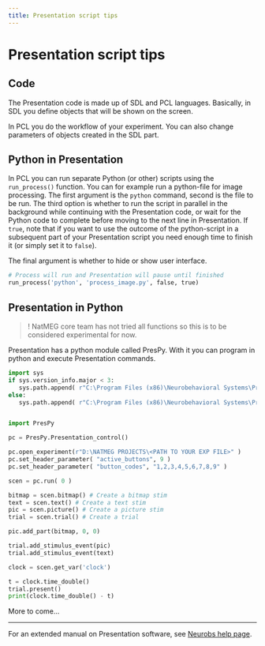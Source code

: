 ```yaml
---
title: Presentation script tips
---
```


# Presentation script tips

## Code

The Presentation code is made up of SDL and PCL languages. Basically, in SDL you define objects that will be shown on the screen.

In PCL you do the workflow of your experiment. You can also change parameters of objects created in the SDL part.

## Python in Presentation

In PCL you can run separate Python (or other) scripts using the `run_process()` function. You can for example run a python-file for image processing. The first argument is the `python` command, second is the file to be run. The third option is whether to run the script in parallel in the background while continuing with the Presentation code, or wait for the Python code to complete before moving to the next line in Presentation. If `true`, note that if you want to use the outcome of the python-script in a subsequent part of your Presentation script you need enough time to finish it (or simply set it to `false`).

The final argument is whether to hide or show user interface.

```python
# Process will run and Presentation will pause until finished
run_process('python', 'process_image.py', false, true)
```

## Presentation in Python

>! NatMEG core team has not tried all functions so this is to be considered experimental for now.

Presentation has a python module called PresPy. With it you can program in python and execute Presentation commands.

```python
import sys
if sys.version_info.major < 3:
   sys.path.append( r"C:\Program Files (x86)\Neurobehavioral Systems\Presentation\Extensions\Python\2.7" )
else:
   sys.path.append( r"C:\Program Files (x86)\Neurobehavioral Systems\Presentation\Extensions\Python\3.7" )


import PresPy

pc = PresPy.Presentation_control()

pc.open_experiment(r"D:\NATMEG PROJECTS\<PATH TO YOUR EXP FILE>" )
pc.set_header_parameter( "active_buttons", 9 )
pc.set_header_parameter( "button_codes", "1,2,3,4,5,6,7,8,9" )

scen = pc.run( 0 )

bitmap = scen.bitmap() # Create a bitmap stim
text = scen.text() # Create a text stim
pic = scen.picture() # Create a picture stim
trial = scen.trial() # Create a trial

pic.add_part(bitmap, 0, 0)

trial.add_stimulus_event(pic)
trial.add_stimulus_event(text)

clock = scen.get_var('clock')

t = clock.time_double()
trial.present()
print(clock.time_double() - t)

```

More to come...

___
For an extended manual on Presentation software, see [Neurobs help page](https://www.neurobs.com/presentation/docs/index_html).
